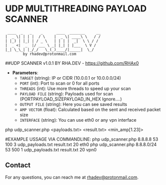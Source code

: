 # UDP MULTITHREADING PAYLOAD SCANNER

```
 ____  _   _    _      ____  _______     __
|  _ \| | | |  / \    |  _ \| ____\ \   / /
| |_) | |_| | / _ \   | | | |  _|  \ \ / / 
|  _ <|  _  |/ ___ \ _| |_| | |___  \ V /  
|_| \_\_| |_/_/   \_(_)____/|_____|  \_/ 
        by rhadev@protonmail.com              	
```

##UDP SCANNER v1.0.1 BY RHA.DEV - https://github.com/RHAx0

- **Parameters**:
  - `TARGET` (string): IP or CIDR (10.0.0.1 or 10.0.0.0/24)
  - `PORT` (int): Port to scan or 0 for all ports
  - `THREADS` (int): Use more threads to speed up your scan
  - `PAYLOAD FILE` (string): Payloads used for scan (PORT<space>PAYLOAD_SIZE<space>PAYLOAD_IN_HEX<space> Ignore....)
  - `OUTPUT FILE` (string): Here you can see saved results
  - `AMP VECTOR` (float): Calculated based on the sent and received packet size
  - `INTERFACE` (string): You can use eth0 or any vpn interface
  
 
php udp_scanner.php <target> <port> <threads> <timeout> <payloads.txt> <result.txt> <min_amp[1.23]> <interface>


#EXAMPLE USSAGE VIA COMMANDLINE:
php udp_scanner.php 8.8.8.8 53 100 3 udp_payloads.txt result.txt 20 eth0
php udp_scanner.php 8.8.8.0/24 53 500 1 udp_payloads.txt result.txt 20 vpn0

## Contact
For any questions, you can reach me at [rhadev@protonmail.com](mailto:rhadev@protonmail.com).
